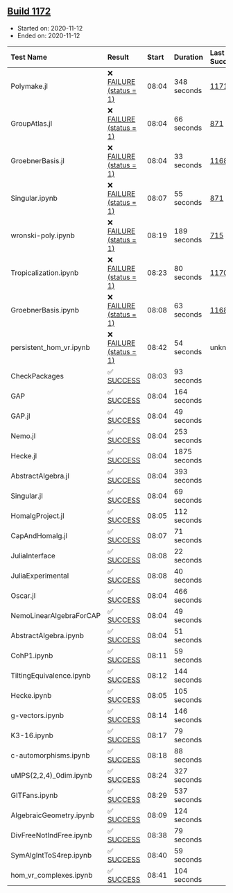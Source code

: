 ## [Build 1172](https://oscarci.mathematik.uni-kl.de/job/oscar-stable/1172/)

* Started on: 2020-11-12
* Ended on: 2020-11-12

| Test Name    | Result | Start | Duration | Last Success | First Failure |
|:-------------|:-------|:------|:---------|:-------------|:--------------|
| Polymake.jl | ❌ [FAILURE (status = 1)](https://oscarci.mathematik.uni-kl.de/job/oscar-stable/1172/artifact/logs/build-1172/Polymake.jl.log) | 08:04 | 348 seconds | [1171](https://oscarci.mathematik.uni-kl.de/job/oscar-stable/1171/) | [1172](https://oscarci.mathematik.uni-kl.de/job/oscar-stable/1172/) |
| GroupAtlas.jl | ❌ [FAILURE (status = 1)](https://oscarci.mathematik.uni-kl.de/job/oscar-stable/1172/artifact/logs/build-1172/GroupAtlas.jl.log) | 08:04 | 66 seconds | [871](https://oscarci.mathematik.uni-kl.de/job/oscar-stable/871/) | [872](https://oscarci.mathematik.uni-kl.de/job/oscar-stable/872/) |
| GroebnerBasis.jl | ❌ [FAILURE (status = 1)](https://oscarci.mathematik.uni-kl.de/job/oscar-stable/1172/artifact/logs/build-1172/GroebnerBasis.jl.log) | 08:04 | 33 seconds | [1168](https://oscarci.mathematik.uni-kl.de/job/oscar-stable/1168/) | [1169](https://oscarci.mathematik.uni-kl.de/job/oscar-stable/1169/) |
| Singular.ipynb | ❌ [FAILURE (status = 1)](https://oscarci.mathematik.uni-kl.de/job/oscar-stable/1172/artifact/logs/build-1172/Singular.ipynb.log) | 08:07 | 55 seconds | [871](https://oscarci.mathematik.uni-kl.de/job/oscar-stable/871/) | [872](https://oscarci.mathematik.uni-kl.de/job/oscar-stable/872/) |
| wronski-poly.ipynb | ❌ [FAILURE (status = 1)](https://oscarci.mathematik.uni-kl.de/job/oscar-stable/1172/artifact/logs/build-1172/wronski-poly.ipynb.log) | 08:19 | 189 seconds | [715](https://oscarci.mathematik.uni-kl.de/job/oscar-stable/715/) | [716](https://oscarci.mathematik.uni-kl.de/job/oscar-stable/716/) |
| Tropicalization.ipynb | ❌ [FAILURE (status = 1)](https://oscarci.mathematik.uni-kl.de/job/oscar-stable/1172/artifact/logs/build-1172/Tropicalization.ipynb.log) | 08:23 | 80 seconds | [1170](https://oscarci.mathematik.uni-kl.de/job/oscar-stable/1170/) | [1171](https://oscarci.mathematik.uni-kl.de/job/oscar-stable/1171/) |
| GroebnerBasis.ipynb | ❌ [FAILURE (status = 1)](https://oscarci.mathematik.uni-kl.de/job/oscar-stable/1172/artifact/logs/build-1172/GroebnerBasis.ipynb.log) | 08:08 | 63 seconds | [1168](https://oscarci.mathematik.uni-kl.de/job/oscar-stable/1168/) | [1169](https://oscarci.mathematik.uni-kl.de/job/oscar-stable/1169/) |
| persistent_hom_vr.ipynb | ❌ [FAILURE (status = 1)](https://oscarci.mathematik.uni-kl.de/job/oscar-stable/1172/artifact/logs/build-1172/persistent_hom_vr.ipynb.log) | 08:42 | 54 seconds | unknown | unknown |
| CheckPackages | ✅ [SUCCESS](https://oscarci.mathematik.uni-kl.de/job/oscar-stable/1172/artifact/logs/build-1172/CheckPackages.log) | 08:03 | 93 seconds |  |  |
| GAP | ✅ [SUCCESS](https://oscarci.mathematik.uni-kl.de/job/oscar-stable/1172/artifact/logs/build-1172/GAP.log) | 08:04 | 164 seconds |  |  |
| GAP.jl | ✅ [SUCCESS](https://oscarci.mathematik.uni-kl.de/job/oscar-stable/1172/artifact/logs/build-1172/GAP.jl.log) | 08:04 | 49 seconds |  |  |
| Nemo.jl | ✅ [SUCCESS](https://oscarci.mathematik.uni-kl.de/job/oscar-stable/1172/artifact/logs/build-1172/Nemo.jl.log) | 08:04 | 253 seconds |  |  |
| Hecke.jl | ✅ [SUCCESS](https://oscarci.mathematik.uni-kl.de/job/oscar-stable/1172/artifact/logs/build-1172/Hecke.jl.log) | 08:04 | 1875 seconds |  |  |
| AbstractAlgebra.jl | ✅ [SUCCESS](https://oscarci.mathematik.uni-kl.de/job/oscar-stable/1172/artifact/logs/build-1172/AbstractAlgebra.jl.log) | 08:04 | 393 seconds |  |  |
| Singular.jl | ✅ [SUCCESS](https://oscarci.mathematik.uni-kl.de/job/oscar-stable/1172/artifact/logs/build-1172/Singular.jl.log) | 08:04 | 69 seconds |  |  |
| HomalgProject.jl | ✅ [SUCCESS](https://oscarci.mathematik.uni-kl.de/job/oscar-stable/1172/artifact/logs/build-1172/HomalgProject.jl.log) | 08:05 | 112 seconds |  |  |
| CapAndHomalg.jl | ✅ [SUCCESS](https://oscarci.mathematik.uni-kl.de/job/oscar-stable/1172/artifact/logs/build-1172/CapAndHomalg.jl.log) | 08:07 | 71 seconds |  |  |
| JuliaInterface | ✅ [SUCCESS](https://oscarci.mathematik.uni-kl.de/job/oscar-stable/1172/artifact/logs/build-1172/JuliaInterface.log) | 08:08 | 22 seconds |  |  |
| JuliaExperimental | ✅ [SUCCESS](https://oscarci.mathematik.uni-kl.de/job/oscar-stable/1172/artifact/logs/build-1172/JuliaExperimental.log) | 08:08 | 40 seconds |  |  |
| Oscar.jl | ✅ [SUCCESS](https://oscarci.mathematik.uni-kl.de/job/oscar-stable/1172/artifact/logs/build-1172/Oscar.jl.log) | 08:04 | 466 seconds |  |  |
| NemoLinearAlgebraForCAP | ✅ [SUCCESS](https://oscarci.mathematik.uni-kl.de/job/oscar-stable/1172/artifact/logs/build-1172/NemoLinearAlgebraForCAP.log) | 08:04 | 49 seconds |  |  |
| AbstractAlgebra.ipynb | ✅ [SUCCESS](https://oscarci.mathematik.uni-kl.de/job/oscar-stable/1172/artifact/logs/build-1172/AbstractAlgebra.ipynb.log) | 08:04 | 51 seconds |  |  |
| CohP1.ipynb | ✅ [SUCCESS](https://oscarci.mathematik.uni-kl.de/job/oscar-stable/1172/artifact/logs/build-1172/CohP1.ipynb.log) | 08:11 | 59 seconds |  |  |
| TiltingEquivalence.ipynb | ✅ [SUCCESS](https://oscarci.mathematik.uni-kl.de/job/oscar-stable/1172/artifact/logs/build-1172/TiltingEquivalence.ipynb.log) | 08:12 | 144 seconds |  |  |
| Hecke.ipynb | ✅ [SUCCESS](https://oscarci.mathematik.uni-kl.de/job/oscar-stable/1172/artifact/logs/build-1172/Hecke.ipynb.log) | 08:05 | 105 seconds |  |  |
| g-vectors.ipynb | ✅ [SUCCESS](https://oscarci.mathematik.uni-kl.de/job/oscar-stable/1172/artifact/logs/build-1172/g-vectors.ipynb.log) | 08:14 | 146 seconds |  |  |
| K3-16.ipynb | ✅ [SUCCESS](https://oscarci.mathematik.uni-kl.de/job/oscar-stable/1172/artifact/logs/build-1172/K3-16.ipynb.log) | 08:17 | 79 seconds |  |  |
| c-automorphisms.ipynb | ✅ [SUCCESS](https://oscarci.mathematik.uni-kl.de/job/oscar-stable/1172/artifact/logs/build-1172/c-automorphisms.ipynb.log) | 08:18 | 88 seconds |  |  |
| uMPS(2,2,4)_0dim.ipynb | ✅ [SUCCESS](https://oscarci.mathematik.uni-kl.de/job/oscar-stable/1172/artifact/logs/build-1172/uMPS-2-2-4-_0dim.ipynb.log) | 08:24 | 327 seconds |  |  |
| GITFans.ipynb | ✅ [SUCCESS](https://oscarci.mathematik.uni-kl.de/job/oscar-stable/1172/artifact/logs/build-1172/GITFans.ipynb.log) | 08:29 | 537 seconds |  |  |
| AlgebraicGeometry.ipynb | ✅ [SUCCESS](https://oscarci.mathematik.uni-kl.de/job/oscar-stable/1172/artifact/logs/build-1172/AlgebraicGeometry.ipynb.log) | 08:09 | 124 seconds |  |  |
| DivFreeNotIndFree.ipynb | ✅ [SUCCESS](https://oscarci.mathematik.uni-kl.de/job/oscar-stable/1172/artifact/logs/build-1172/DivFreeNotIndFree.ipynb.log) | 08:38 | 79 seconds |  |  |
| SymAlgIntToS4rep.ipynb | ✅ [SUCCESS](https://oscarci.mathematik.uni-kl.de/job/oscar-stable/1172/artifact/logs/build-1172/SymAlgIntToS4rep.ipynb.log) | 08:40 | 59 seconds |  |  |
| hom_vr_complexes.ipynb | ✅ [SUCCESS](https://oscarci.mathematik.uni-kl.de/job/oscar-stable/1172/artifact/logs/build-1172/hom_vr_complexes.ipynb.log) | 08:41 | 104 seconds |  |  |
